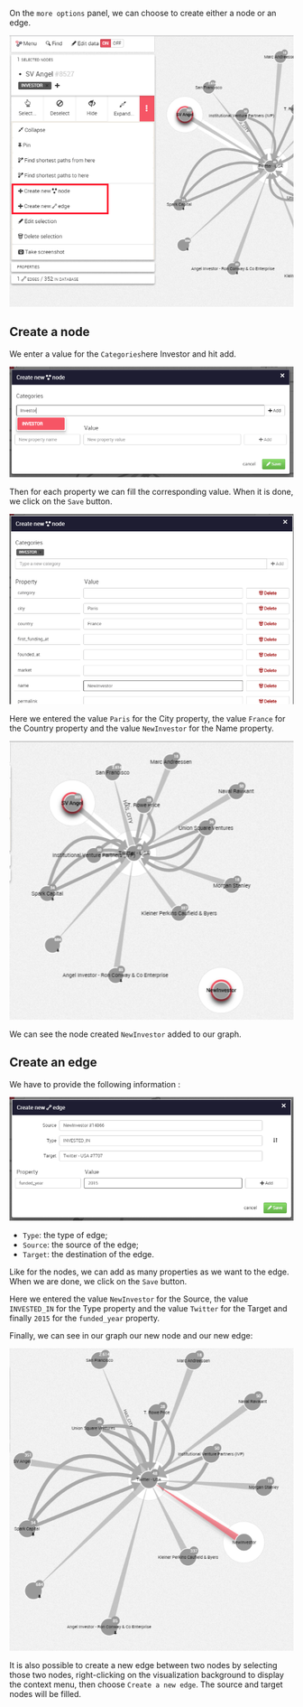
On the `more options` panel, we can choose to create either a node or 
an edge.

![](A1.png)

## Create a node

We enter a value for the `Categories`here Investor and hit add. 

![](A2.png)

Then for each property we can fill the corresponding value. 
When it is done, we click on the `Save` button.

![](A3.png)

Here we entered the value `Paris` for the City property, the value 
`France` for the Country property and the value `NewInvestor` for the 
Name property.

![](A5.png)

We can see the node created `NewInvestor` added to our graph.

## Create an edge

We have to provide the following information :

![](A6.png)

* `Type`: the type of edge;
* `Source`: the source of the edge;
* `Target`: the destination of the edge.

Like for the nodes, we can add as many properties as we want to the 
edge. 
When we are done, we click on the `Save` button.

Here we entered the value `NewInvestor` for the Source, the value 
`INVESTED_IN` for the Type property and the value `Twitter` for the 
Target and finally `2015` for the `funded_year` property.

Finally, we can see in our graph our new node and our new edge:

![](A8.png)

It is also possible to create a new edge between two nodes by selecting 
those two nodes, right-clicking on the visualization background to 
display the context menu, then choose `Create a new edge`. 
The source and target nodes will be filled.
